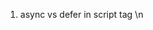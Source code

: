1.  async vs defer in script tag \n
    <script scr = "">
        IT will fetch the script from n/w and execcute then and their. At this point HTML parsing stopped, it will resume once script execution over.
    <script async scr = "">
        It will fetch script from n/w asynchronously along with the HTML parsing.HTML parsing block when script execution takes place.
